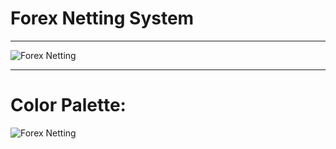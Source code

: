 
 # Forex Netting System

---



![Forex Netting](http://rohithvutnoor.info/ForexDev0.svg)


---

# Color Palette:

![Forex Netting](http://rohithvutnoor.info/color.jpg)
